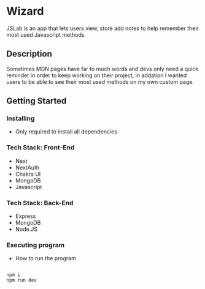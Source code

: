 # Wizard

JSLab is an app that lets users view, store add notes to help remember their most used Javascript methods

## Description

Sometimes MDN pages have far to much words and devs only need a quick reminder in order to keep working on their project, in addation I wanted users to be able to see their most used methods on my own custom page.

## Getting Started

### Installing

* Only required to install all dependencies

### Tech Stack: Front-End
* Next
* NextAuth
* Chakra UI
* MongoDB  
* Javascript

### Tech Stack: Back-End
* Express
* MongoDB  
* Node.JS


### Executing program

* How to run the program

```

npm i
npm run dev

```
